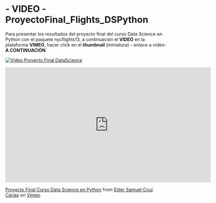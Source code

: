 # - VIDEO -ProyectoFinal_Flights_DSPython
Para presentar los resultados del proyecto final del curso Data Science en Python con el paquete nycflights13, a continuación el **VIDEO** en la plataforma **VIMEO**, hacer click en el **thumbnail** (miniatura) - enlace a video- **A CONTINUACIÓN**


[![Video Proyecto Final DataScience](https://vumbnail.com/933327331.jpg)](https://vimeo.com/933327331)

<iframe src="https://vumbnail.com/933327331.jpg" width="640" height="360" frameborder="0" allow="autoplay; fullscreen; picture-in-picture" allowfullscreen></iframe>
<p><a href="https://vimeo.com/933327331">Proyecto Final Curso Data Science en Python</a> from <a href="https://vimeo.com/user218003702">Elder Samuel Cruz Car&iacute;as</a> on <a href="https://vimeo.com">Vimeo</a>.</p>
